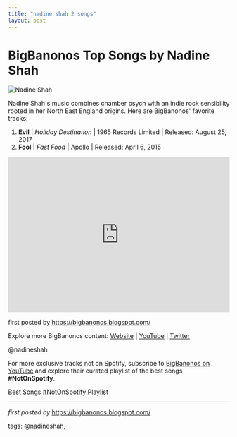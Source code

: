 ```yaml
---
title: "nadine shah 2 songs"
layout: post
---
```

<h1>BigBanonos Top Songs by Nadine Shah</h1>
<img src="https://s.wsj.net/public/resources/images/BN-US557_SHAH08_FR_20170817140449.jpg" alt="Nadine Shah"> <p>Nadine Shah's music combines chamber psych with an indie rock sensibility rooted in her North East England origins. Here are BigBanonos' favorite tracks:</p> <ol> <li><strong>Evil</strong> | <em>Holiday Destination</em> | 1965 Records Limited | Released: August 25, 2017</li> <li><strong>Fool</strong> | <em>Fast Food</em> | Apollo | Released: April 6, 2015</li>
</ol> <div> <iframe src="https://open.spotify.com/embed/playlist/0Gr5vVPIpW4L7Sk8wDa5UX?utm_source=generator" width="100%" height="352" frameborder="0" allow="autoplay; clipboard-write; encrypted-media; fullscreen; picture-in-picture" loading="lazy"></iframe>
</div> <p>first posted by <a href="https://bigbanonos.blogspot.com/">https://bigbanonos.blogspot.com/</a></p> <div> <p>Explore more BigBanonos content: <a href="https://bigbanonos.blogspot.com/">Website</a> | <a href="https://www.youtube.com/@BigBanonos">YouTube</a> | <a href="https://x.com/bigbanonos">Twitter</a></p>
</div> <!-- Tags -->
<p>@nadineshah</p>


<!--Subscribe and Playlist Links-->
<div>
    <p>For more exclusive tracks not on Spotify, subscribe to <a href="https://www.youtube.com/@BigBanonos" target="_blank">BigBanonos on YouTube</a> and explore their curated playlist of the best songs <strong>#NotOnSpotify</strong>.</p>
    <p><a href="https://www.youtube.com/playlist?list=PLtuNtuTatqI0kFahUCbtbfenC_ET5O_tr" target="_blank">Best Songs #NotOnSpotify Playlist<br /></a></p></div>

<hr />

<p><em>first posted by</em> <a href="https://bigbanonos.blogspot.com/" rel="noopener" target="_new">https://bigbanonos.blogspot.com/</a></p>

<p>tags: @nadineshah,</p>
